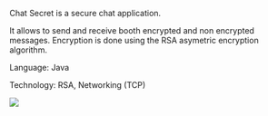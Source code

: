 Chat Secret is a secure chat application.

It allows to send and receive booth encrypted and non encrypted messages. Encryption is done using the RSA asymetric encryption algorithm.

Language: Java

Technology: RSA, Networking (TCP)

<img src='https://chat-secret.googlecode.com/git/chat.jpg'>
